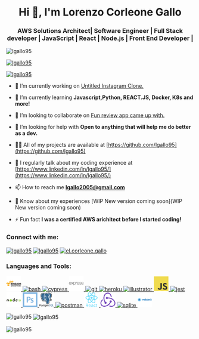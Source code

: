 <h1 align="center">Hi 👋, I'm Lorenzo Corleone Gallo</h1>
<h3 align="center">AWS Solutions Architect| Software Engineer | Full Stack developer | JavaScript | React | Node.js | Front End Developer |</h3>

<p align="left"> <img src="https://komarev.com/ghpvc/?username=lgallo95&label=Profile%20views&color=0e75b6&style=flat" alt="lgallo95" /> </p>

<p align="left"> <a href="https://github.com/ryo-ma/github-profile-trophy"><img src="https://github-profile-trophy.vercel.app/?username=lgallo95" alt="lgallo95" /></a> </p>

<p align="left"> <a href="https://twitter.com/lgallo95" target="blank"><img src="https://img.shields.io/twitter/follow/lgallo95?logo=twitter&style=for-the-badge" alt="lgallo95" /></a> </p>

- 🔭 I’m currently working on [Untitled Instagram Clone.](WIP)

- 🌱 I’m currently learning **Javascript,Python, REACT.JS, Docker, K8s and more!**

- 👯 I’m looking to collaborate on [Fun review app came up with.](N/A)

- 🤝 I’m looking for help with **Open to anything that will help me do better as a dev.**

- 👨‍💻 All of my projects are available at [https://github.com/lgallo95](https://github.com/lgallo95)

- 📝 I regularly talk about my coding experience at [https://www.linkedin.com/in/lgallo95/](https://www.linkedin.com/in/lgallo95/)

- 📫 How to reach me **lgallo2005@gmail.com**

- 📄 Know about my experiences [WIP New version coming soon](WIP New version coming soon)

- ⚡ Fun fact **I was a certified AWS arichitect before I started coding!**

<h3 align="left">Connect with me:</h3>
<p align="left">
<a href="https://twitter.com/lgallo95" target="blank"><img align="center" src="https://raw.githubusercontent.com/rahuldkjain/github-profile-readme-generator/master/src/images/icons/Social/twitter.svg" alt="lgallo95" height="30" width="40" /></a>
<a href="https://linkedin.com/in/lgallo95" target="blank"><img align="center" src="https://raw.githubusercontent.com/rahuldkjain/github-profile-readme-generator/master/src/images/icons/Social/linked-in-alt.svg" alt="lgallo95" height="30" width="40" /></a>
<a href="https://instagram.com/el.corleone.gallo" target="blank"><img align="center" src="https://raw.githubusercontent.com/rahuldkjain/github-profile-readme-generator/master/src/images/icons/Social/instagram.svg" alt="el.corleone.gallo" height="30" width="40" /></a>
</p>

<h3 align="left">Languages and Tools:</h3>
<p align="left"> <a href="https://aws.amazon.com" target="_blank" rel="noreferrer"> <img src="https://raw.githubusercontent.com/devicons/devicon/master/icons/amazonwebservices/amazonwebservices-original-wordmark.svg" alt="aws" width="40" height="40"/> </a> <a href="https://www.gnu.org/software/bash/" target="_blank" rel="noreferrer"> <img src="https://www.vectorlogo.zone/logos/gnu_bash/gnu_bash-icon.svg" alt="bash" width="40" height="40"/> </a> <a href="https://www.cypress.io" target="_blank" rel="noreferrer"> <img src="https://raw.githubusercontent.com/simple-icons/simple-icons/6e46ec1fc23b60c8fd0d2f2ff46db82e16dbd75f/icons/cypress.svg" alt="cypress" width="40" height="40"/> </a> <a href="https://expressjs.com" target="_blank" rel="noreferrer"> <img src="https://raw.githubusercontent.com/devicons/devicon/master/icons/express/express-original-wordmark.svg" alt="express" width="40" height="40"/> </a> <a href="https://git-scm.com/" target="_blank" rel="noreferrer"> <img src="https://www.vectorlogo.zone/logos/git-scm/git-scm-icon.svg" alt="git" width="40" height="40"/> </a> <a href="https://heroku.com" target="_blank" rel="noreferrer"> <img src="https://www.vectorlogo.zone/logos/heroku/heroku-icon.svg" alt="heroku" width="40" height="40"/> </a> <a href="https://www.adobe.com/in/products/illustrator.html" target="_blank" rel="noreferrer"> <img src="https://www.vectorlogo.zone/logos/adobe_illustrator/adobe_illustrator-icon.svg" alt="illustrator" width="40" height="40"/> </a> <a href="https://developer.mozilla.org/en-US/docs/Web/JavaScript" target="_blank" rel="noreferrer"> <img src="https://raw.githubusercontent.com/devicons/devicon/master/icons/javascript/javascript-original.svg" alt="javascript" width="40" height="40"/> </a> <a href="https://jestjs.io" target="_blank" rel="noreferrer"> <img src="https://www.vectorlogo.zone/logos/jestjsio/jestjsio-icon.svg" alt="jest" width="40" height="40"/> </a> <a href="https://nodejs.org" target="_blank" rel="noreferrer"> <img src="https://raw.githubusercontent.com/devicons/devicon/master/icons/nodejs/nodejs-original-wordmark.svg" alt="nodejs" width="40" height="40"/> </a> <a href="https://www.photoshop.com/en" target="_blank" rel="noreferrer"> <img src="https://raw.githubusercontent.com/devicons/devicon/master/icons/photoshop/photoshop-line.svg" alt="photoshop" width="40" height="40"/> </a> <a href="https://www.postgresql.org" target="_blank" rel="noreferrer"> <img src="https://raw.githubusercontent.com/devicons/devicon/master/icons/postgresql/postgresql-original-wordmark.svg" alt="postgresql" width="40" height="40"/> </a> <a href="https://postman.com" target="_blank" rel="noreferrer"> <img src="https://www.vectorlogo.zone/logos/getpostman/getpostman-icon.svg" alt="postman" width="40" height="40"/> </a> <a href="https://reactjs.org/" target="_blank" rel="noreferrer"> <img src="https://raw.githubusercontent.com/devicons/devicon/master/icons/react/react-original-wordmark.svg" alt="react" width="40" height="40"/> </a> <a href="https://redux.js.org" target="_blank" rel="noreferrer"> <img src="https://raw.githubusercontent.com/devicons/devicon/master/icons/redux/redux-original.svg" alt="redux" width="40" height="40"/> </a> <a href="https://www.sqlite.org/" target="_blank" rel="noreferrer"> <img src="https://www.vectorlogo.zone/logos/sqlite/sqlite-icon.svg" alt="sqlite" width="40" height="40"/> </a> <a href="https://webpack.js.org" target="_blank" rel="noreferrer"> <img src="https://raw.githubusercontent.com/devicons/devicon/d00d0969292a6569d45b06d3f350f463a0107b0d/icons/webpack/webpack-original-wordmark.svg" alt="webpack" width="40" height="40"/> </a> </p>

<p><img align="left" src="https://github-readme-stats.vercel.app/api/top-langs?username=lgallo95&show_icons=true&locale=en&layout=compact" alt="lgallo95" /></p>

<p>&nbsp;<img align="center" src="https://github-readme-stats.vercel.app/api?username=lgallo95&show_icons=true&locale=en" alt="lgallo95" /></p>

<p><img align="center" src="https://github-readme-streak-stats.herokuapp.com/?user=lgallo95&" alt="lgallo95" /></p>

